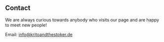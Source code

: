 ## Contact

We are always curious towards anybody who visits our page and are happy to meet new people!

Email: <info@kritoandthestoker.de>